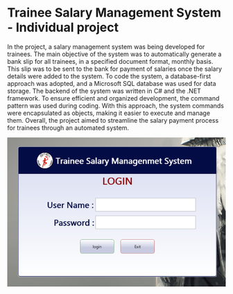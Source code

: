 # Trainee Salary Management System - Individual project

In the project, a salary management system was being developed for trainees. The main objective of the system was to automatically generate a bank slip for all trainees, in a specified document format, monthly basis. This slip was to be sent to the bank for payment of salaries once the salary details were added to the system.
To code the system, a database-first approach was adopted, and a Microsoft SQL database was used for data storage. The backend of the system was written in C# and the .NET framework.
To ensure efficient and organized development, the command pattern was used during coding. With this approach, the system commands were encapsulated as objects, making it easier to execute and manage them. Overall, the project aimed to streamline the salary payment process for trainees through an automated system.

![Project Screenshot](https://github.com/bhathi97/wpf-commandPattern-bhathi/blob/main/imgs/Screenshot%20(112).png)

